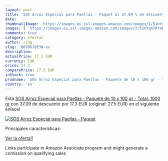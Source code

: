 ```yaml
---
layout: post
title: 'SOS Arroz Especial para Paellas - Paquet al 37.09 % de descuento'
date: 
thumbnailImage: 'https://images-eu.ssl-images-amazon.com/images/I/51nYq47Rt4L._SL200_.jpg'
images: [ 'https://images-eu.ssl-images-amazon.com/images/I/51nYq47Rt4L._SL200_.jpg' ]
comments: true
category: ofertas
author: ring
slug: 'B07BKJBP3N-es'
description:
actualPrice: 17.3 EUR
currency: EUR
price: 17.3
comparePrice: 27.5 EUR
inStock: true
prodname: 'SOS Arroz Especial para Paellas - Paquete de 10 x 100 gr - Total: 1000 gr'
country: 'es'
---
```


Está [SOS Arroz Especial para Paellas - Paquete de 10 x 100 gr - Total: 1000 gr](https://www.amazon.es/dp/B07BKJBP3N/?tag=tolees-21) con 37.09 de descuento por 17.3 EUR (original: 27.5 EUR) en el siguiente enlace!

[![SOS Arroz Especial para Paellas - Paquet](https://images-eu.ssl-images-amazon.com/images/I/51nYq47Rt4L._SL200_.jpg)](https://www.amazon.es/dp/B07BKJBP3N/?tag=tolees-21)

Principales características:


[Ver la oferta!!](https://www.amazon.es/dp/B07BKJBP3N/?tag=tolees-21)

Links participate in Amazon Associate program and might generate a comission on qualifying sales


